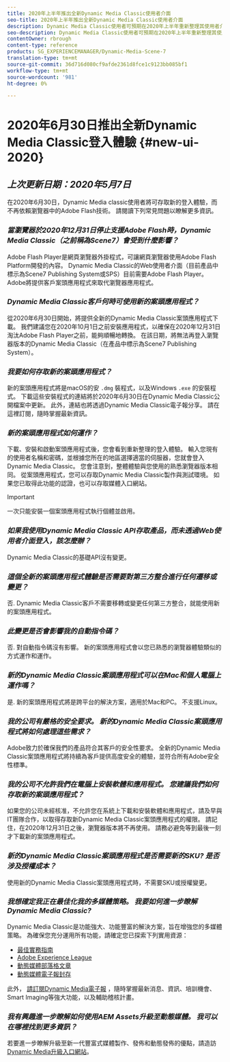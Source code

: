 ```yaml
---
title: 2020年上半年推出全新Dynamic Media Classic使用者介面
seo-title: 2020年上半年推出全新Dynamic Media Classic使用者介面
description: Dynamic Media Classic使用者可預期在2020年上半年重新整理其使用者介面。 本體驗將提供更新的登入，並提供重要資源的連結，而且此更新將不再依賴瀏覽器中的Adobe Flash技術。
seo-description: Dynamic Media Classic使用者可預期在2020年上半年重新整理其使用者介面。 本體驗將提供更新的登入，並提供重要資源的連結，而且此更新將不再依賴瀏覽器中的Adobe Flash技術。
contentOwner: rbrough
content-type: reference
products: SG_EXPERIENCEMANAGER/Dynamic-Media-Scene-7
translation-type: tm+mt
source-git-commit: 36d716d080cf9afde2361d8fce1c9123bb085bf1
workflow-type: tm+mt
source-wordcount: '981'
ht-degree: 0%

---
```



# 2020年6月30日推出全新Dynamic Media Classic登入體驗 {#new-ui-2020}

## _上次更新日期：2020年5月7日_

在2020年6月30日，Dynamic Media classic使用者將可存取新的登入體驗，而不再依賴瀏覽器中的Adobe Flash技術。 請閱讀下列常見問題以瞭解更多資訊。

### **_當瀏覽器於2020年12月31日停止支援Adobe Flash時，Dynamic Media Classic（之前稱為Scene7）會受到什麼影響？_**

Adobe Flash Player是網頁瀏覽器外掛程式，可讓網頁瀏覽器使用Adobe Flash Platform開發的內容。 Dynamic Media Classic的Web使用者介面（目前產品中標示為Scene7 Publishing System或SPS）目前需要Adobe Flash Player。 Adobe將提供客戶案頭應用程式來取代瀏覽器應用程式。

### **_Dynamic Media Classic客戶何時可使用新的案頭應用程式？_**

從2020年6月30日開始，將提供全新的Dynamic Media Classic案頭應用程式下載。 我們建議您在2020年10月1日之前安裝應用程式，以確保在2020年12月31日淘汰Adobe Flash Player之前，能夠順暢地轉換。  在該日期，將無法再登入瀏覽器版本的Dynamic Media Classic（在產品中標示為Scene7 Publishing System）。

### **_我要如何存取新的案頭應用程式？_**

新的案頭應用程式將是macOS的安 `.dmg` 裝程式，以及Windows `.exe` 的安裝程式。 下載這些安裝程式的連結將於2020年6月30日在Dynamic Media Classic公開檔案中更新。 此外，連結也將透過Dynamic Media Classic電子報分享。 請在這裡訂閱，隨時掌握最新資訊。

### **_新的案頭應用程式如何運作？_**

下載、安裝和啟動案頭應用程式後，您會看到重新整理的登入體驗。 輸入您現有的使用者名稱和密碼，並根據您所在的地區選擇適當的伺服器，您就會登入Dynamic Media Classic。 您會注意到，整體體驗與您使用的熟悉瀏覽器版本相同。 從案頭應用程式，您可以存取Dynamic Media Classic製作與測試環境。 如果您已取得此功能的認證，也可以存取媒體入口網站。

>[!IMPORTANT]
>
>一次只能安裝一個案頭應用程式執行個體並啟用。

### **_如果我使用Dynamic Media Classic API存取產品，而未透過Web使用者介面登入，該怎麼辦？_**

Dynamic Media Classic的基礎API沒有變更。

### **_這個全新的案頭應用程式體驗是否需要對第三方整合進行任何遷移或變更？_**

否. Dynamic Media Classic客戶不需要移轉或變更任何第三方整合，就能使用新的案頭應用程式。

### **_此變更是否會影響我的自動指令碼？_**

否. 對自動指令碼沒有影響。 新的案頭應用程式會以您已熟悉的瀏覽器體驗類似的方式運作和運作。

### **_新的Dynamic Media Classic案頭應用程式可以在Mac和個人電腦上運作嗎？_**

是. 新的案頭應用程式將是跨平台的解決方案，適用於Mac和PC。 不支援Linux。

### **_我的公司有嚴格的安全要求。 新的Dynamic Media Classic案頭應用程式將如何處理這些需求？_**

Adobe致力於確保我們的產品符合其客戶的安全性要求。 全新的Dynamic Media Classic案頭應用程式將持續為客戶提供高度安全的體驗，並符合所有Adobe安全性標準。

### **_我的公司不允許我們在電腦上安裝軟體和應用程式。 您建議我們如何存取新的案頭應用程式？_**

如果您的公司未經核准，不允許您在系統上下載和安裝軟體和應用程式，請及早與IT團隊合作，以取得存取新Dynamic Media Classic案頭應用程式的權限。 請記住，在2020年12月31日之後，瀏覽器版本將不再使用。 請務必避免等到最後一刻才下載新的案頭應用程式。

### **_新的Dynamic Media Classic案頭應用程式是否需要新的SKU? 是否涉及授權成本？_**

使用新的Dynamic Media Classic案頭應用程式時，不需要SKU或授權變更。

### **_我想確定我正在最佳化我的多媒體策略。 我要如何進一步瞭解Dynamic Media Classic?_**

Dynamic Media Classic是功能強大、功能豐富的解決方案，旨在增強您的多媒體策略。 為確保您充分運用所有功能，請確定您已探索下列實用資源：

* [最佳實務指南](https://www.adobe.com/content/dam/www/us/en/marketing/experience-manager-assets/dynamic-media/adobe-dynamic-media-classic-best-practices-guide.pdf)
* [Adobe Experience League](https://guided.adobe.com/#recommended/solutions/experience-manager)
* [動態媒體部落格文章](https://theblog.adobe.com/tag/dynamic-media/)
* [動態媒體電子報封存](https://docs.adobe.com/content/help/en/dynamic-media-classic/using/dynamic-media-newsletter.html)

此外， [請訂閱Dynamic Media電子報](https://www.adobe.com/subscription/dynamic-media-newsletter.html) ，隨時掌握最新消息、資訊、培訓機會、 [](https://helpx.adobe.com/experience-manager/6-3/assets/using/imaging-faq.html)Smart Imaging等強大功能，以及輔助稽核計畫。

### **_我有興趣進一步瞭解如何使用AEM Assets升級至動態媒體。 我可以在哪裡找到更多資訊？_**

若要進一步瞭解升級至新一代豐富式媒體製作、發佈和動態發佈的優點，請造訪 [Dynamic Media升級入口網站](http://exploreadobe.com/dynamic-media-upgrade/)。

